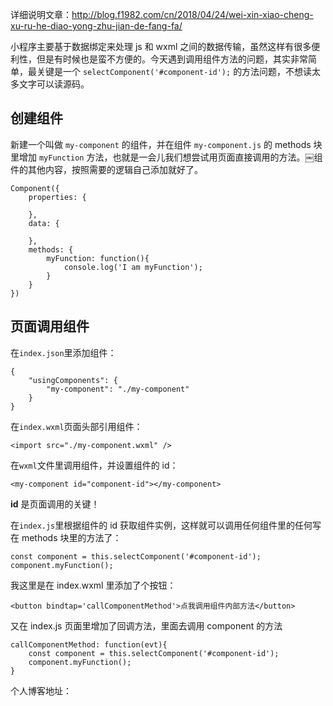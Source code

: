 详细说明文章：http://blog.f1982.com/cn/2018/04/24/wei-xin-xiao-cheng-xu-ru-he-diao-yong-zhu-jian-de-fang-fa/

小程序主要基于数据绑定来处理 js 和 wxml 之间的数据传输，虽然这样有很多便利性，但是有时候也是蛮不方便的。今天遇到调用组件方法的问题，其实非常简单，最关键是一个 ```selectComponent('#component-id');``` 的方法问题，不想读太多文字可以读源码。

## 创建组件

新建一个叫做 ```my-component``` 的组件，并在组件 ```my-component.js``` 的 methods 块里增加 ```myFunction``` 方法，也就是一会儿我们想尝试用页面直接调用的方法。￼组件的其他内容，按照需要的逻辑自己添加就好了。

    Component({
        properties: {

        },
        data: {

        },
        methods: {
            myFunction: function(){
                console.log('I am myFunction');
            }
        }
    })

## 页面调用组件

在```index.json```里添加组件：

    {
        "usingComponents": {
            "my-component": "./my-component"
        }
    }

在```index.wxml```页面头部引用组件：

    <import src="./my-component.wxml" />

在```wxml```文件里调用组件，并设置组件的 id：

    <my-component id="component-id"></my-component>

**id** 是页面调用的关键！


在```index.js```里根据组件的 id 获取组件实例，这样就可以调用任何组件里的任何写在 methods 块里的方法了：

    const component = this.selectComponent('#component-id');
    component.myFunction();

我这里是在 index.wxml 里添加了个按钮：

    <button bindtap='callComponentMethod'>点我调用组件内部方法</button>

又在 index.js 页面里增加了回调方法，里面去调用 component 的方法

    callComponentMethod: function(evt){
        const component = this.selectComponent('#component-id');
        component.myFunction();
    }

个人博客地址：
